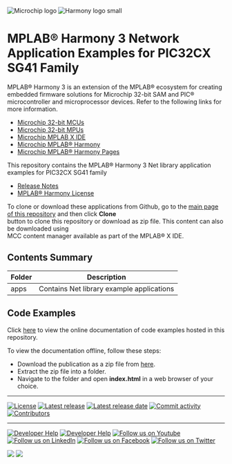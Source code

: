 ![Microchip logo](https://raw.githubusercontent.com/wiki/Microchip-MPLAB-Harmony/Microchip-MPLAB-Harmony.github.io/images/microchip_logo.png)
![Harmony logo small](https://raw.githubusercontent.com/wiki/Microchip-MPLAB-Harmony/Microchip-MPLAB-Harmony.github.io/images/microchip_mplab_harmony_logo_small.png)

# MPLAB® Harmony 3 Network Application Examples for PIC32CX SG41 Family

MPLAB® Harmony 3 is an extension of the MPLAB® ecosystem for creating embedded firmware solutions for Microchip 32-bit SAM and PIC® microcontroller and microprocessor devices.  Refer to the following links for more information.

- [Microchip 32-bit MCUs](https://www.microchip.com/design-centers/32-bit)
- [Microchip 32-bit MPUs](https://www.microchip.com/design-centers/32-bit-mpus)
- [Microchip MPLAB X IDE](https://www.microchip.com/mplab/mplab-x-ide)
- [Microchip MPLAB® Harmony](https://www.microchip.com/mplab/mplab-harmony)
- [Microchip MPLAB® Harmony Pages](https://microchip-mplab-harmony.github.io/)

This repository contains the MPLAB® Harmony 3 Net library application examples for PIC32CX SG41 family

- [Release Notes](./release_notes.md)
- [MPLAB® Harmony License](Microchip_SLA001.md)

To clone or download these applications from Github, go to the [main page of this repository](https://github.com/Microchip-MPLAB-Harmony/net_apps_pic32cx_sg41/) and then click **Clone**<br /> button to clone this repository or download as zip file. This content can also be downloaded using <br /> MCC content manager available as part of the MPLAB® X IDE.

## Contents Summary

| Folder     | Description                                      |
| ---        | ---                                              |
| apps       | Contains Net library example applications        |

## Code Examples

Click [here](https://onlinedocs.microchip.com/v2/keyword-lookup?keyword=NET_APPS_PIC32CX_SG41_H3_TCP_IP_APP_PIC32CX_SG41_FAMILY&redirect=true) to view the online documentation of code examples hosted in this repository.

To view the documentation offline, follow these steps:
 - Download the publication as a zip file from [here](https://onlinedocs.microchip.com/download/GUID-9AFA9B03-CB1E-41B9-9DA1-0F12407AAEA1?type=webhelp).
 - Extract the zip file into a folder.
 - Navigate to the folder and open **index.html** in a web browser of your choice.

____

[![License](https://img.shields.io/badge/license-Harmony%20license-orange.svg)](https://github.com/Microchip-MPLAB-Harmony/net_apps_pic32cx_sg41/blob/master/Microchip_SLA001.md)
[![Latest release](https://img.shields.io/github/release/Microchip-MPLAB-Harmony/net_apps_pic32cx_sg41.svg)](https://github.com/Microchip-MPLAB-Harmony/net_apps_pic32cx_sg41/releases/latest)
[![Latest release date](https://img.shields.io/github/release-date/Microchip-MPLAB-Harmony/net_apps_pic32cx_sg41.svg)](https://github.com/Microchip-MPLAB-Harmony/net_apps_pic32cx_sg41/releases/latest)
[![Commit activity](https://img.shields.io/github/commit-activity/y/Microchip-MPLAB-Harmony/net_apps_pic32cx_sg41.svg)](https://github.com/Microchip-MPLAB-Harmony/net_apps_pic32cx_sg41/graphs/commit-activity)
[![Contributors](https://img.shields.io/github/contributors-anon/Microchip-MPLAB-Harmony/net_apps_pic32cx_sg41.svg)]()

____

[![Developer Help](https://img.shields.io/badge/Youtube-Developer%20Help-red.svg)](https://www.youtube.com/MicrochipDeveloperHelp)
[![Developer Help](https://img.shields.io/badge/XWiki-Developer%20Help-torquiose.svg)](https://developerhelp.microchip.com/xwiki/bin/view/software-tools/harmony/)
[![Follow us on Youtube](https://img.shields.io/badge/Youtube-Follow%20us%20on%20Youtube-red.svg)](https://www.youtube.com/user/MicrochipTechnology)
[![Follow us on LinkedIn](https://img.shields.io/badge/LinkedIn-Follow%20us%20on%20LinkedIn-blue.svg)](https://www.linkedin.com/company/microchip-technology)
[![Follow us on Facebook](https://img.shields.io/badge/Facebook-Follow%20us%20on%20Facebook-blue.svg)](https://www.facebook.com/microchiptechnology/)
[![Follow us on Twitter](https://img.shields.io/twitter/follow/MicrochipTech.svg?style=social)](https://twitter.com/MicrochipTech)

[![](https://img.shields.io/github/stars/Microchip-MPLAB-Harmony/net_apps_pic32cx_sg41.svg?style=social)]()
[![](https://img.shields.io/github/watchers/Microchip-MPLAB-Harmony/net_apps_pic32cx_sg41.svg?style=social)]()


